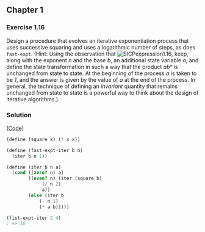 ## Chapter 1

### Exercise 1.16

Design a procedure that evolves an iterative exponentiation process that uses successive squaring and uses a logarithmic number of steps, as does `fast-expt`. (Hint: Using the observation that ![SICPexpression1.16](https://i.ibb.co/jksKRKZ/SICPexpression1-16.png "SICPexpression1.16"), keep, along with the exponent _n_ and the base _b_, an additional state variable _a_, and define the state transformation in such a way that the product _abⁿ_ is unchanged from state to state. At the beginning of the process _a_ is taken to be *1*, and the answer is given by the value of _a_ at the end of the process. In general, the technique of defining an _invariant_ quantity that remains unchanged from state to state is a powerful way to think about the design of iterative algorithms.)

### Solution

([Code](../../src/Chapter%201/Exercise20%1.16.scm))

```scheme
(define (square x) (* x x))

(define (fast-expt-iter b n)
  (iter b n 1))

(define (iter b n a)
  (cond ((zero? n) a)
        ((even? n) (iter (square b)
			 (/ n 2)
			 a))
        (else (iter b
		    (- n 1)
		    (* a b)))))

(fist-expt-iter 2 4)
; => 16
```

